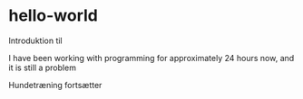 # hello-world
Introduktion til 

I have been working with programming for approximately 24 hours now, and it is still a problem

Hundetræning fortsætter 
